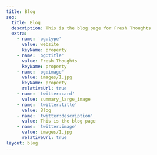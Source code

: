 ```yaml
---
title: Blog
seo:
  title: Blog
  description: This is the blog page for Fresh Thoughts
  extra:
    - name: 'og:type'
      value: website
      keyName: property
    - name: 'og:title'
      value: Fresh Thoughts
      keyName: property
    - name: 'og:image'
      value: images/1.jpg
      keyName: property
      relativeUrl: true
    - name: 'twitter:card'
      value: summary_large_image
    - name: 'twitter:title'
      value: Blog
    - name: 'twitter:description'
      value: This is the blog page
    - name: 'twitter:image'
      value: images/1.jpg
      relativeUrl: true
layout: blog
---
```

